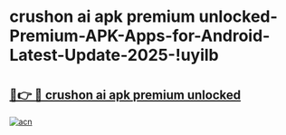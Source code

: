 # crushon ai apk premium unlocked-Premium-APK-Apps-for-Android-Latest-Update-2025-!uyilb

# <h2><a href="https://googleone.com">🔗👉 🔴 crushon ai apk premium unlocked</a></h2>

[![acn](https://github.com/user-attachments/assets/0f9c940e-d8b0-45ae-aac7-cd30a18b3e1c)](https://googleone.com)

